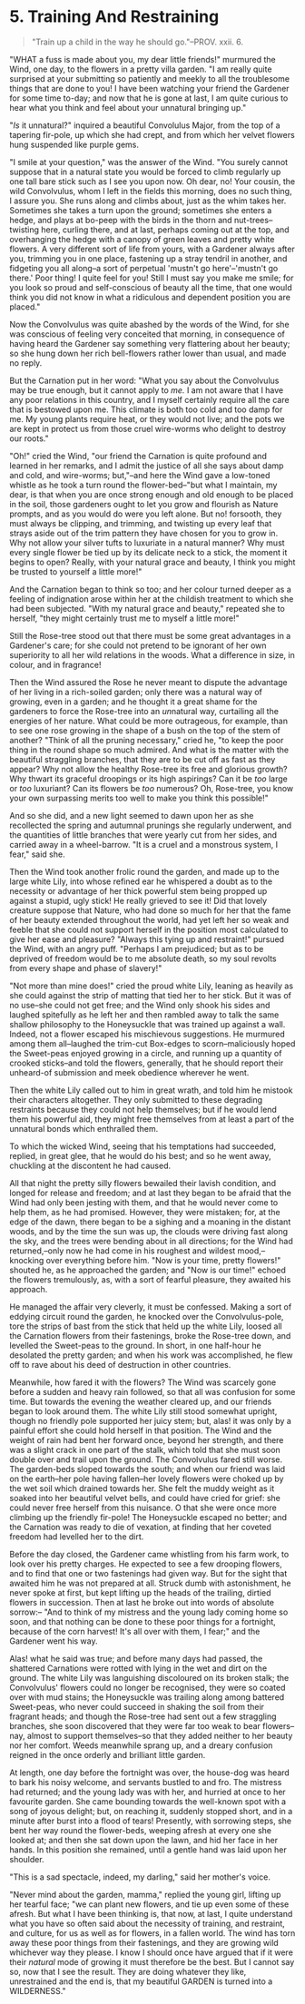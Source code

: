 # 5. Training And Restraining

> "Train up a child in the way he should go."–PROV. xxii. 6.

"WHAT a fuss is made about you, my dear little friends!" murmured the Wind, one day, to the flowers in a pretty villa garden. "I am really quite surprised at your submitting so patiently and meekly to all the troublesome things that are done to you! I have been watching your friend the Gardener for some time to-day; and now that he is gone at last, I am quite curious to hear what you think and feel about your unnatural bringing up."

"*Is* it unnatural?" inquired a beautiful Convolulus Major, from the top of a tapering fir-pole, up which she had crept, and from which her velvet flowers hung suspended like purple gems.

"I smile at your question," was the answer of the Wind. "You surely cannot suppose that in a natural state you would be forced to climb regularly up one tall bare stick such as I see you upon now. Oh dear, no! Your cousin, the wild Convolvulus, whom I left in the fields this morning, does no such thing, I assure you. She runs along and climbs about, just as the whim takes her. Sometimes she takes a turn upon the ground; sometimes she enters a hedge, and plays at bo-peep with the birds in the thorn and nut-trees–twisting here, curling there, and at last, perhaps coming out at the top, and overhanging the hedge with a canopy of green leaves and pretty white flowers. A very different sort of life from yours, with a Gardener always after you, trimming you in one place, fastening up a stray tendril in another, and fidgeting you all along–a sort of perpetual 'mustn't go here'–'mustn't go there.' Poor thing! I quite feel for you! Still I must say you make me smile; for you look so proud and self-conscious of beauty all the time, that one would think you did not know in what a ridiculous and dependent position you are placed."

Now the Convolvulus was quite abashed by the words of the Wind, for she was conscious of feeling very conceited that morning, in consequence of having heard the Gardener say something very flattering about her beauty; so she hung down her rich bell-flowers rather lower than usual, and made no reply.

But the Carnation put in her word: "What you say about the Convolvulus may be true enough, but it cannot apply to *me.* I am not aware that I have any poor relations in this country, and I myself certainly require all the care that is bestowed upon me. This climate is both too cold and too damp for me. My young plants require heat, or they would not live; and the pots we are kept in protect us from those cruel wire-worms who delight to destroy our roots."

"Oh!" cried the Wind, "our friend the Carnation is quite profound and learned in her remarks, and I admit the justice of all she says about damp and cold, and wire-worms; but,"–and here the Wind gave a low-toned whistle as he took a turn round the flower-bed–"but what I maintain, my dear, is that when you are once strong enough and old enough to be placed in the soil, those gardeners ought to let you grow and flourish as Nature prompts, and as you would do were you left alone. But no! forsooth, they must always be clipping, and trimming, and twisting up every leaf that strays aside out of the trim pattern they have chosen for you to grow in. Why not allow your silver tufts to luxuriate in a natural manner? Why must every single flower be tied up by its delicate neck to a stick, the moment it begins to open? Really, with your natural grace and beauty, I think you might be trusted to yourself a little more!"

And the Carnation began to think so too; and her colour turned deeper as a feeling of indignation arose within her at the childish treatment to which she had been subjected. "With my natural grace and beauty," repeated she to herself, "they might certainly trust me to myself a little more!"

Still the Rose-tree stood out that there must be some great advantages in a Gardener's care; for she could not pretend to be ignorant of her own superiority to all her wild relations in the woods. What a difference in size, in colour, and in fragrance!

Then the Wind assured the Rose he never meant to dispute the advantage of her living in a rich-soiled garden; only there was a natural way of growing, even in a garden; and he thought it a great shame for the gardeners to force the Rose-tree into an *un*natural way, curtailing all the energies of her nature. What could be more outrageous, for example, than to see one rose growing in the shape of a bush on the top of the stem of another? "Think of all the pruning necessary," cried he, "to keep the poor thing in the round shape so much admired. And what is the matter with the beautiful straggling branches, that they are to be cut off as fast as they appear? Why not allow the healthy Rose-tree its free and glorious growth? Why thwart its graceful droopings or its high aspirings? Can it be *too* large or *too* luxuriant? Can its flowers be *too* numerous? Oh, Rose-tree, you know your own surpassing merits too well to make you think this possible!"

And so she did, and a new light seemed to dawn upon her as she recollected the spring and autumnal prunings she regularly underwent, and the quantities of little branches that were yearly cut from her sides, and carried away in a wheel-barrow. "It is a cruel and a monstrous system, I fear," said she.

Then the Wind took another frolic round the garden, and made up to the large white Lily, into whose refined ear he whispered a doubt as to the necessity or advantage of her thick powerful stem being propped up against a stupid, ugly stick! He really grieved to see it! Did that lovely creature suppose that Nature, who had done so much for her that the fame of her beauty extended throughout the world, had yet left her so weak and feeble that she could not support herself in the position most calculated to give her ease and pleasure? "Always this tying up and restraint!" pursued the Wind, with an angry puff. "Perhaps I am prejudiced; but as to be deprived of freedom would be to me absolute death, so my soul revolts from every shape and phase of slavery!"

"Not more than mine does!" cried the proud white Lily, leaning as heavily as she could against the strip of matting that tied her to her stick. But it was of no use–she could not get free; and the Wind only shook his sides and laughed spitefully as he left her and then rambled away to talk the same shallow philosophy to the Honeysuckle that was trained up against a wall. Indeed, not a flower escaped his mischievous suggestions. He murmured among them all–laughed the trim-cut Box-edges to scorn–maliciously hoped the Sweet-peas enjoyed growing in a circle, and running up a quantity of crooked sticks–and told the flowers, generally, that he should report their unheard-of submission and meek obedience wherever he went.

Then the white Lily called out to him in great wrath, and told him he mistook their characters altogether. They only submitted to these degrading restraints because they could not help themselves; but if he would lend them his powerful aid, they might free themselves from at least a part of the unnatural bonds which enthralled them.

To which the wicked Wind, seeing that his temptations had succeeded, replied, in great glee, that he would do his best; and so he went away, chuckling at the discontent he had caused.

All that night the pretty silly flowers bewailed their lavish condition, and longed for release and freedom; and at last they began to be afraid that the Wind had only been jesting with them, and that he would never come to help them, as he had promised. However, they were mistaken; for, at the edge of the dawn, there began to be a sighing and a moaning in the distant woods, and by the time the sun was up, the clouds were driving fast along the sky, and the trees were bending about in all directions; for the Wind had returned,–only now he had come in his roughest and wildest mood,–knocking over everything before him. "Now is your time, pretty flowers!" shouted he, as he approached the garden; and "Now is our time!" echoed the flowers tremulously, as, with a sort of fearful pleasure, they awaited his approach.

He managed the affair very cleverly, it must be confessed. Making a sort of eddying circuit round the garden, he knocked over the Convolvulus-pole, tore the strips of bast from the stick that held up the white Lily, loosed all the Carnation flowers from their fastenings, broke the Rose-tree down, and levelled the Sweet-peas to the ground. In short, in one half-hour he desolated the pretty garden; and when his work was accomplished, he flew off to rave about his deed of destruction in other countries.

Meanwhile, how fared it with the flowers? The Wind was scarcely gone before a sudden and heavy rain followed, so that all was confusion for some time. But towards the evening the weather cleared up, and our friends began to look around them. The white Lily still stood somewhat upright, though no friendly pole supported her juicy stem; but, alas! it was only by a painful effort she could hold herself in that position. The Wind and the weight of rain had bent her forward once, beyond her strength, and there was a slight crack in one part of the stalk, which told that she must soon double over and trail upon the ground. The Convolvulus fared still worse. The garden-beds sloped towards the south; and when our friend was laid on the earth–her pole having fallen–her lovely flowers were choked up by the wet soil which drained towards her. She felt the muddy weight as it soaked into her beautiful velvet bells, and could have cried for grief: she could never free herself from this nuisance. O that she were once more climbing up the friendly fir-pole! The Honeysuckle escaped no better; and the Carnation was ready to die of vexation, at finding that her coveted freedom had levelled her to the dirt.

Before the day closed, the Gardener came whistling from his farm work, to look over his pretty charges. He expected to see a few drooping flowers, and to find that one or two fastenings had given way. But for the sight that awaited him he was not prepared at all. Struck dumb with astonishment, he never spoke at first, but kept lifting up the heads of the trailing, dirtied flowers in succession. Then at last he broke out into words of absolute sorrow:– "And to think of my mistress and the young lady coming home so soon, and that nothing can be done to these poor things for a fortnight, because of the corn harvest! It's all over with them, I fear;" and the Gardener went his way.

Alas! what he said was true; and before many days had passed, the shattered Carnations were rotted with lying in the wet and dirt on the ground. The white Lily was languishing discoloured on its broken stalk; the Convolvulus' flowers could no longer be recognised, they were so coated over with mud stains; the Honeysuckle was trailing along among battered Sweet-peas, who never could succeed in shaking the soil from their fragrant heads; and though the Rose-tree had sent out a few straggling branches, she soon discovered that they were far too weak to bear flowers–nay, almost to support themselves–so that they added neither to her beauty nor her comfort. Weeds meanwhile sprang up, and a dreary confusion reigned in the once orderly and brilliant little garden.

At length, one day before the fortnight was over, the house-dog was heard to bark his noisy welcome, and servants bustled to and fro. The mistress had returned; and the young lady was with her, and hurried at once to her favourite garden. She came bounding towards the well-known spot with a song of joyous delight; but, on reaching it, suddenly stopped short, and in a minute after burst into a flood of tears! Presently, with sorrowing steps, she bent her way round the flower-beds, weeping afresh at every one she looked at; and then she sat down upon the lawn, and hid her face in her hands. In this position she remained, until a gentle hand was laid upon her shoulder.

"This is a sad spectacle, indeed, my darling," said her mother's voice.

"Never mind about the garden, mamma," replied the young girl, lifting up her tearful face; "we can plant new flowers, and tie up even some of these afresh. But what I have been thinking is, that now, at last, I quite understand what you have so often said about the necessity of training, and restraint, and culture, for us as well as for flowers, in a fallen world. The wind has torn away these poor things from their fastenings, and they are growing wild whichever way they please. I know I should once have argued that if it were their *natural* mode of growing it must therefore be the best. But I cannot say so, now that I see the result. They are doing whatever they like, unrestrained and the end is, that my beautiful GARDEN is turned into a WILDERNESS."
